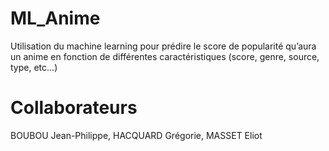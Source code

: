 # ML_Anime
Utilisation du machine learning pour prédire le score de popularité qu’aura un anime en fonction de différentes caractéristiques (score, genre, source, type, etc...)

# Collaborateurs
BOUBOU Jean-Philippe, HACQUARD Grégorie, MASSET Eliot
